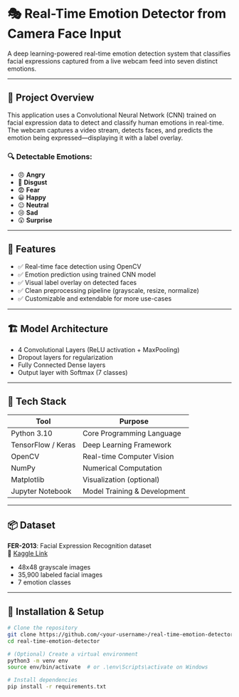 # 🎭 Real-Time Emotion Detector from Camera Face Input

A deep learning-powered real-time emotion detection system that classifies facial expressions captured from a live webcam feed into seven distinct emotions.

---

## 📌 Project Overview

This application uses a Convolutional Neural Network (CNN) trained on facial expression data to detect and classify human emotions in real-time. The webcam captures a video stream, detects faces, and predicts the emotion being expressed—displaying it with a label overlay.

### 🔍 Detectable Emotions:
- 😠 **Angry**
- 🤢 **Disgust**
- 😨 **Fear**
- 😀 **Happy**
- 😐 **Neutral**
- 😢 **Sad**
- 😲 **Surprise**

---

## 🧠 Features

- ✅ Real-time face detection using OpenCV
- ✅ Emotion prediction using trained CNN model
- ✅ Visual label overlay on detected faces
- ✅ Clean preprocessing pipeline (grayscale, resize, normalize)
- ✅ Customizable and extendable for more use-cases

---

## 🏗️ Model Architecture

- 4 Convolutional Layers (ReLU activation + MaxPooling)
- Dropout layers for regularization
- Fully Connected Dense layers
- Output layer with Softmax (7 classes)

---

## 🧰 Tech Stack

| Tool | Purpose |
|------|---------|
| Python 3.10 | Core Programming Language |
| TensorFlow / Keras | Deep Learning Framework |
| OpenCV | Real-time Computer Vision |
| NumPy | Numerical Computation |
| Matplotlib | Visualization (optional) |
| Jupyter Notebook | Model Training & Development |

---

## 📦 Dataset

**FER-2013**: Facial Expression Recognition dataset  
🔗 [Kaggle Link](https://www.kaggle.com/datasets/jonathanoheix/face-expression-recognition-dataset)

- 48x48 grayscale images
- 35,900 labeled facial images
- 7 emotion classes

---

## 🚀 Installation & Setup

```bash
# Clone the repository
git clone https://github.com/<your-username>/real-time-emotion-detector.git
cd real-time-emotion-detector

# (Optional) Create a virtual environment
python3 -m venv env
source env/bin/activate  # or .\env\Scripts\activate on Windows

# Install dependencies
pip install -r requirements.txt
